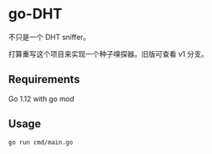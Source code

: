 # go-DHT

不只是一个 DHT sniffer。

打算重写这个项目来实现一个种子嗅探器。旧版可查看 v1 分支。

## Requirements

Go 1.12 with go mod

## Usage

`go run cmd/main.go`